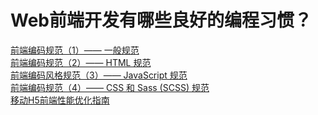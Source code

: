 # Web前端开发有哪些良好的编程习惯？

<span>[前端编码规范（1）—— 一般规范](http://www.css88.com/archives/5361)  
[前端编码规范（2）—— HTML 规范](http://www.css88.com/archives/5364)  
[前端编码风格规范（3）—— JavaScript 规范](http://www.css88.com/archives/5366)  
[前端编码规范（4）—— CSS 和 Sass (SCSS) 规范](http://www.css88.com/archives/5505)  
[移动H5前端性能优化指南](http://isux.tencent.com/h5-performance.html)</span>